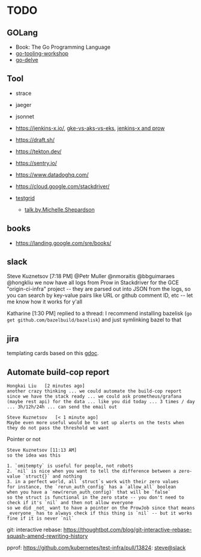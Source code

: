 # TODO

## GOLang

* Book: The Go Programming Language
* [go-tooling-workshop](https://github.com/campoy/go-tooling-workshop)
* [go-delve](https://github.com/go-delve/delve)

## Tool

* strace
* jaeger

* jsonnet
* https://jenkins-x.io/, [gke-vs-aks-vs-eks](https://blog.hasura.io/gke-vs-aks-vs-eks-411f080640dc/), [jenkins-x and prow](https://technologyconversations.com/2019/04/15/going-serverless-with-jenkins-x-exploring-prow-jenkins-x-pipeline-operator-and-tekton/)
* https://draft.sh/
* https://tekton.dev/

* https://sentry.io/
* https://www.datadoghq.com/
* https://cloud.google.com/stackdriver/

* [testgrid](https://github.com/kubernetes/test-infra/tree/master/testgrid)
    * [talk.by.Michelle.Shepardson](https://www.youtube.com/watch?v=jm2l2SLq_yE)

## books

* https://landing.google.com/sre/books/

## slack
Steve Kuznetsov [7:18 PM]
@Petr Muller @nmoraitis @bbguimaraes @hongkliu we now have all logs from Prow in Stackdriver for the GCE "origin-ci-infra" project -- they are parsed out into JSON from the logs, so you can search by key-value pairs like URL or github comment ID, etc -- let me know how it works for y'all

Katharine [1:30 PM]
replied to a thread:
I recommend installing bazelisk (`go get github.com/bazelbuild/bazelisk`) and just symlinking bazel to that

## jira

templating cards based on this [gdoc](https://docs.google.com/document/d/11jvb7yWNVQ3-fXwjpfVDAIY6BRVFjroDoDMcGwR57js/edit).

## Automate build-cop report

```
Hongkai Liu   [2 minutes ago]
another crazy thinking ... we could automate the build-cop report since we have the stack ready ... we could ask prometheus/grafana (maybe rest api) for the data ... like you did today ... 3 times / day ... 3h/12h/24h ... can send the email out

Steve Kuznetsov   [< 1 minute ago]
Maybe even more useful would be to set up alerts on the tests when they do not pass the threshold we want

```

Pointer or not

```
Steve Kuznetsov [11:13 AM]
so the idea was this

1. `omitempty` is useful for people, not robots
2. `nil` is nice when you want to tell the difference between a zero-value `struct{}` and nothing
3. in a perfect world, all `struct`s work with their zero values
for instance, the `rerun_auth_config` has a `allow_all` boolean
when you have a `new(rerun_auth_config)` that will be `false`
so the struct is functional in the zero state -- you don't need to check if it's `nil` and then not allow everyone
so we did _not_ want to have a pointer on the ProwJob since that means _everyone_ has to always check if this thing is `nil` -- but it works fine if it is never `nil`
```

git: interactive rebase: https://thoughtbot.com/blog/git-interactive-rebase-squash-amend-rewriting-history

pprof: https://github.com/kubernetes/test-infra/pull/13824: [steve@slack](https://coreos.slack.com/archives/GB7NB0CUC/p1565277916160200)

